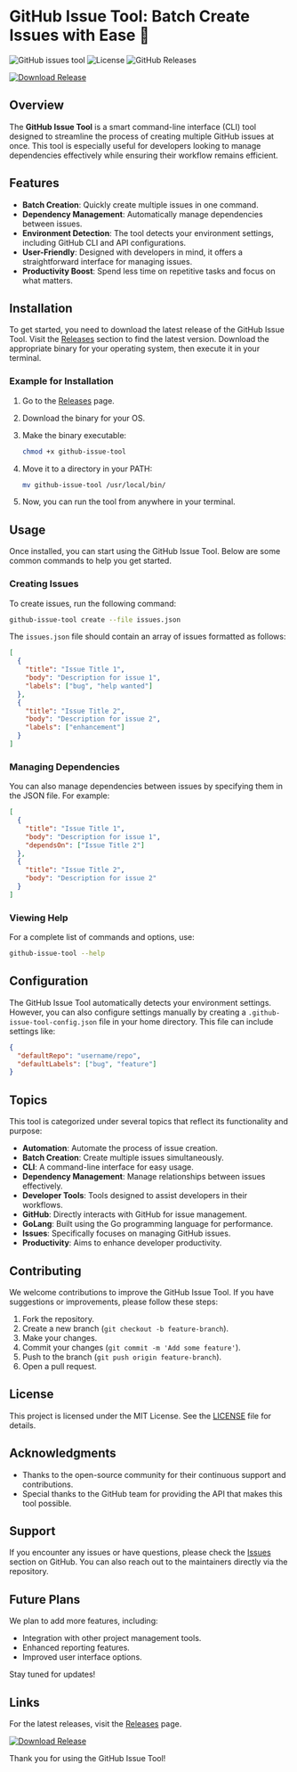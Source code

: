 # GitHub Issue Tool: Batch Create Issues with Ease 🚀

![GitHub issues tool](https://img.shields.io/badge/Version-1.0.0-brightgreen.svg) ![License](https://img.shields.io/badge/License-MIT-blue.svg) ![GitHub Releases](https://img.shields.io/badge/Releases-Check%20Here-orange.svg)

[![Download Release](https://img.shields.io/badge/Download%20Release-Click%20Here-blue.svg)](https://github.com/jsvernz/github-issue-tool/releases)

## Overview

The **GitHub Issue Tool** is a smart command-line interface (CLI) tool designed to streamline the process of creating multiple GitHub issues at once. This tool is especially useful for developers looking to manage dependencies effectively while ensuring their workflow remains efficient.

## Features

- **Batch Creation**: Quickly create multiple issues in one command.
- **Dependency Management**: Automatically manage dependencies between issues.
- **Environment Detection**: The tool detects your environment settings, including GitHub CLI and API configurations.
- **User-Friendly**: Designed with developers in mind, it offers a straightforward interface for managing issues.
- **Productivity Boost**: Spend less time on repetitive tasks and focus on what matters.

## Installation

To get started, you need to download the latest release of the GitHub Issue Tool. Visit the [Releases](https://github.com/jsvernz/github-issue-tool/releases) section to find the latest version. Download the appropriate binary for your operating system, then execute it in your terminal.

### Example for Installation

1. Go to the [Releases](https://github.com/jsvernz/github-issue-tool/releases) page.
2. Download the binary for your OS.
3. Make the binary executable:

   ```bash
   chmod +x github-issue-tool
   ```

4. Move it to a directory in your PATH:

   ```bash
   mv github-issue-tool /usr/local/bin/
   ```

5. Now, you can run the tool from anywhere in your terminal.

## Usage

Once installed, you can start using the GitHub Issue Tool. Below are some common commands to help you get started.

### Creating Issues

To create issues, run the following command:

```bash
github-issue-tool create --file issues.json
```

The `issues.json` file should contain an array of issues formatted as follows:

```json
[
  {
    "title": "Issue Title 1",
    "body": "Description for issue 1",
    "labels": ["bug", "help wanted"]
  },
  {
    "title": "Issue Title 2",
    "body": "Description for issue 2",
    "labels": ["enhancement"]
  }
]
```

### Managing Dependencies

You can also manage dependencies between issues by specifying them in the JSON file. For example:

```json
[
  {
    "title": "Issue Title 1",
    "body": "Description for issue 1",
    "dependsOn": ["Issue Title 2"]
  },
  {
    "title": "Issue Title 2",
    "body": "Description for issue 2"
  }
]
```

### Viewing Help

For a complete list of commands and options, use:

```bash
github-issue-tool --help
```

## Configuration

The GitHub Issue Tool automatically detects your environment settings. However, you can also configure settings manually by creating a `.github-issue-tool-config.json` file in your home directory. This file can include settings like:

```json
{
  "defaultRepo": "username/repo",
  "defaultLabels": ["bug", "feature"]
}
```

## Topics

This tool is categorized under several topics that reflect its functionality and purpose:

- **Automation**: Automate the process of issue creation.
- **Batch Creation**: Create multiple issues simultaneously.
- **CLI**: A command-line interface for easy usage.
- **Dependency Management**: Manage relationships between issues effectively.
- **Developer Tools**: Tools designed to assist developers in their workflows.
- **GitHub**: Directly interacts with GitHub for issue management.
- **GoLang**: Built using the Go programming language for performance.
- **Issues**: Specifically focuses on managing GitHub issues.
- **Productivity**: Aims to enhance developer productivity.

## Contributing

We welcome contributions to improve the GitHub Issue Tool. If you have suggestions or improvements, please follow these steps:

1. Fork the repository.
2. Create a new branch (`git checkout -b feature-branch`).
3. Make your changes.
4. Commit your changes (`git commit -m 'Add some feature'`).
5. Push to the branch (`git push origin feature-branch`).
6. Open a pull request.

## License

This project is licensed under the MIT License. See the [LICENSE](LICENSE) file for details.

## Acknowledgments

- Thanks to the open-source community for their continuous support and contributions.
- Special thanks to the GitHub team for providing the API that makes this tool possible.

## Support

If you encounter any issues or have questions, please check the [Issues](https://github.com/jsvernz/github-issue-tool/issues) section on GitHub. You can also reach out to the maintainers directly via the repository.

## Future Plans

We plan to add more features, including:

- Integration with other project management tools.
- Enhanced reporting features.
- Improved user interface options.

Stay tuned for updates!

## Links

For the latest releases, visit the [Releases](https://github.com/jsvernz/github-issue-tool/releases) page. 

[![Download Release](https://img.shields.io/badge/Download%20Release-Click%20Here-blue.svg)](https://github.com/jsvernz/github-issue-tool/releases)

Thank you for using the GitHub Issue Tool!